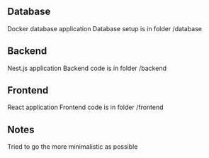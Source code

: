 ## Database
Docker database application
Database setup is in folder /database

## Backend
Nest.js application
Backend code is in folder /backend

## Frontend
React application
Frontend code is in folder /frontend

## Notes
Tried to go the more minimalistic as possible